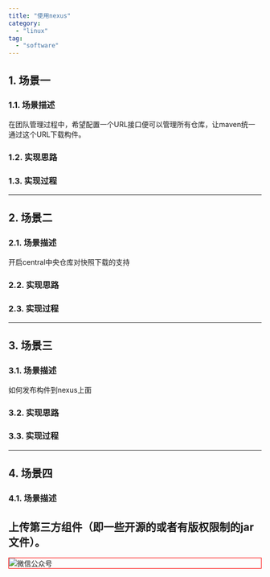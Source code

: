 ```yaml
---
title: "使用nexus"
category:
  - "linux"
tag:
  - "software"
---
```


## 1. 场景一

### 1.1. 场景描述

在团队管理过程中，希望配置一个URL接口便可以管理所有仓库，让maven统一通过这个URL下载构件。

### 1.2. 实现思路

### 1.3. 实现过程

---

## 2. 场景二

### 2.1. 场景描述

开启central中央仓库对快照下载的支持

### 2.2. 实现思路

### 2.3. 实现过程

---

## 3. 场景三

### 3.1. 场景描述

如何发布构件到nexus上面

### 3.2. 实现思路

### 3.3. 实现过程

---

## 4. 场景四

### 4.1. 场景描述

上传第三方组件（即一些开源的或者有版权限制的jar文件）。
---

<img style="border:1px red solid; display:block; margin:0 auto;" src="https://tianqingxiaozhu.oss-cn-shenzhen.aliyuncs.com/img/qrcode.jpg" alt="微信公众号" />

